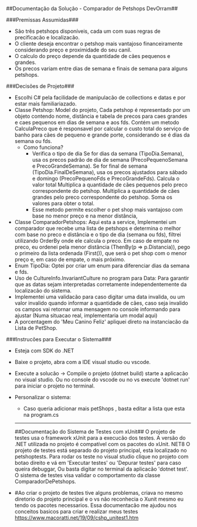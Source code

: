 ##Documentação da Solução - Comparador de Petshops DevOrram##

 ###Premissas Assumidas###
- São três petshops disponíveis, cada um com suas regras de precificacão e localizacão.
- O cliente deseja encontrar o petshop mais vantajoso financeiramente considerando preço e proximidade do seu canil.
- O calculo do preço depende da quantidade de cães pequenos e grandes.
- Os precos variam entre dias de semana e finais de semana para alguns petshops.

###Decisões de Projeto###
- Escolhi C# pela facilidade de manipulacão de collections e datas e por estar mais familiariazado.
- Classe Petshop: Model do projeto, Cada petshop é representado por um objeto contendo nome, distância e tabela de precos para caes grandes e caes pequenos em dias de semana e aos fds. Contém um metodo CalculaPreco que é responsavel por calcular o custo total do 
  serviço de banho para cães de pequeno e grande porte, considerando se é dias da semana ou fds.
   - Como funciona?
     - Verifica o tipo de dia
         Se for dias da semana (TipoDia.Semana), usa os precos padrão de dia de semana (PrecoPequenoSemana e PrecoGrandeSemana).
         Se for final de semana (TipoDia.FinalDeSemana), usa os precos ajustados para sábado e domingo (PrecoPequenoFds e PrecoGrandeFds).
         Calcula o valor total
         Multiplica a quantidade de cães pequenos pelo preco correspondente do petshop.
         Multiplica a quantidade de cães grandes pelo preco correspondente do petshop.
         Soma os valores para obter o total.
      - Esse metodo  permite escolher o pet shop mais vantajoso com base no menor preço e na menor distância,
- Classe ComparadorPetshops: Aqui esta a service, Implementei um comparador que recebe uma lista de petshops e determina o melhor com base no preco e distância e o tipo de dia (semana ou fds), filtrei utilizando OrderBy onde ele calcula o preco. Em caso de empate 
  no  preco, eu ordenei pela menor distância (ThenBy(p => p.Distancia)), pego o primeiro da lista ordenada (First()), que será o pet shop com o menor preço e, em caso de empate, o mais próximo.
- Enum TipoDia: Optei por criar  um enum para diferenciar dias da semana e fds.
- Uso de CultureInfo.InvariantCulture no program para Data: Para garantir que as datas sejam interpretadas corretamente independentemente da localizacão do sistema.
- Implementei uma validacão para caso digitar uma data invalida, ou um valor invalido quando informar a quantidade de cães, caso seja invalido os campos vai retornar uma mensagem no console informando para ajustar (Numa situacao real, implementaria um modal aqui)
- A porcentagem do 'Meu Canino Feliz' apliquei direto na instanciacão da Lista de PetShop.

###Instrucões para Executar o Sistema###
- Esteja com SDK do .NET
- Baixe o projeto, abra com a IDE visual studio ou vscode.
- Execute a solucão -> Compile o projeto (dotnet build) starte a aplicacão no visual studio. Ou no console do vscode ou no vs execute 'dotnet run' para iniciar o projeto no terminal.
- Personalizar o sistema:
   - Caso queria adicionar mais petShops , basta editar a lista que esta na program.cs

  ------------------------------------------------------------------------------------------------------------------------------------------------------------------------------------------------------------------------------------------------------------------
  ##Documentação do Sistema de Testes com xUnit##
  O projeto de testes usa o framework xUnit para a execucão dos testes.
  A versão do .NET utilizada no projeto é compatível com os pacotes do xUnit. NET8
  O projeto de testes está separado do projeto principal, esta localizado no petshoptests.
  Para rodar os teste no visual studio clique no projeto com botao direito e vá em 'Executar testes' ou 'Depurar testes' para caso queira debuggar, Ou basta digitar no terminal da aplicacão 'dotnet test'.
  O sistema de testes visa validar o comportamento da classe ComparadorDePetshops.

 - #Ao criar o projeto de testes tive alguns problemas, criava no mesmo diretorio do projeto principal e o vs não reconhecia o Xunit mesmo eu tendo os pacotes necessarios.
   Essa documentacão me ajudou nos conceitos basicos para criar e realizar meus testes https://www.macoratti.net/19/09/cshp_unitest1.htm




  
